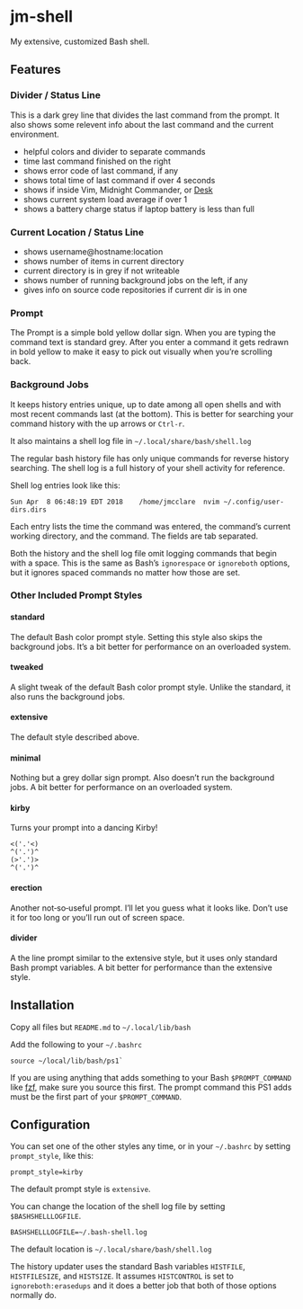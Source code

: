 # jm-shell #

My extensive, customized Bash shell.


## Features ##

### Divider / Status  Line ###

This is a dark grey line that divides the last command from the prompt. It also
shows some relevent info about the last command and the current environment.

* helpful colors and divider to separate commands
* time last command finished on the right
* shows error code of last command, if any
* shows total time of last command if over 4 seconds
* shows if inside Vim, Midnight Commander, or [Desk](https://github.com/jamesob/desk)
* shows current system load average if over 1
* shows a battery charge status if laptop battery is less than full

### Current Location / Status Line ###

* shows username@hostname:location
* shows number of items in current directory
* current directory is in grey if not writeable
* shows number of running background jobs on the left, if any
* gives info on source code repositories if current dir is in one

### Prompt ###

The Prompt is a simple bold yellow dollar sign. When you are typing the command
text is standard grey. After you enter a command it gets redrawn in bold yellow
to make it easy to pick out visually when you’re scrolling back.

### Background Jobs ###

It keeps history entries unique, up to date among all open shells and with most
recent commands last (at the bottom). This is better for searching your command
history with the up arrows or `Ctrl-r`.

It also maintains a shell log file in `~/.local/share/bash/shell.log`

The regular bash history file has only unique commands for reverse history
searching. The shell log is a full history of your shell activity for
reference.

Shell log entries look like this:

    Sun Apr  8 06:48:19 EDT 2018	/home/jmcclare	nvim ~/.config/user-dirs.dirs 

Each entry lists the time the command was entered, the command’s current
working directory, and the command. The fields are tab separated.

Both the history and the shell log file omit logging commands that begin with a
space. This is the same as Bash’s `ignorespace` or `ignoreboth` options, but it
ignores spaced commands no matter how those are set.

### Other Included Prompt Styles ###


#### standard ####

The default Bash color prompt style. Setting this style also skips the
background jobs. It’s a bit better for performance on an overloaded system.

#### tweaked ####

A slight tweak of the default Bash color prompt style. Unlike the standard, it
also runs the background jobs.

#### extensive ####

The default style described above.

#### minimal ####

Nothing but a grey dollar sign prompt. Also doesn’t run the background jobs. A
bit better for performance on an overloaded system.

#### kirby ####

Turns your prompt into a dancing Kirby!

    <('.'<)
    ^('.')^
    (>'.')>
    ^('.')^

#### erection ####

Another not‐so‐useful prompt. I’ll let you guess what it looks like. Don’t use
it for too long or you’ll run out of screen space.

#### divider ####

A the line prompt similar to the extensive style, but it uses only standard
Bash prompt variables. A bit better for performance than the extensive style.


## Installation ##

Copy all files but `README.md` to `~/.local/lib/bash`

Add the following to your `~/.bashrc`

    source ~/local/lib/bash/ps1`

If you are using anything that adds something to your Bash `$PROMPT_COMMAND`
like [fzf](https://github.com/junegunn/fzf), make sure you source this first.
The prompt command this PS1 adds must be the first part of your
`$PROMPT_COMMAND`.


## Configuration ##

You can set one of the other styles any time, or in your `~/.bashrc` by setting
`prompt_style`, like this:

    prompt_style=kirby

The default prompt style is `extensive`.

You can change the location of the shell log file by setting `$BASHSHELLLOGFILE`.

    BASHSHELLLOGFILE=~/.bash-shell.log

The default location is `~/.local/share/bash/shell.log`

The history updater uses the standard Bash variables `HISTFILE`,
`HISTFILESIZE`, and `HISTSIZE`. It assumes `HISTCONTROL` is set to
`ignoreboth:erasedups` and it does a better job that both of those options
normally do.
